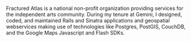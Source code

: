 <!--
title: Fractured Atlas
location: Los Angeles, CA & New York, NY
description: National non-profit empowering artists to succeed as entrepreneurs
position: Senior Developer, UI Designer
website: http://fracturedatlas.org
start: 2008-03-15
end: 2010-12-01
-->

Fractured Atlas is a national non-profit organization providing services for the independent arts community. During my tenure at Gemini, I designed, coded, and maintained Rails and Sinatra applications and geospatial webservices making use of technologies like Postgres, PostGIS, CouchDB, and the Google Maps Javascript and Flash SDKs.
